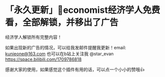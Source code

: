 # 「永久更新」🐹economist经济学人免费看，全部解锁，并移出了广告

经济学人解锁所有完整内容！

如果出现新的广告的情况，可以给我发邮件提醒我更新！email: kunieone@163.com
 也可以在b站上关注我 @star_evan <https://space.bilibili.com/1709786818>

  感谢大家的使用，如果感觉这个插件有用的话，可以点一个小小的赞哦👍
